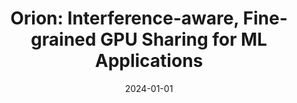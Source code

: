 ---
title: "Orion: Interference-aware, Fine-grained GPU Sharing for ML Applications"
collection: publications
permalink: /publication/2024-orion
date: 2024-01-01
venue: 'Proceedings of the Nineteenth European Conference on Computer Systems (EuroSys 2024)'
paperurl: 'http://fotstrt.github.io/'
citation: '<b>Foteini Strati</b>, Xianzhe Ma, Ana Klimovic. 2024'
---